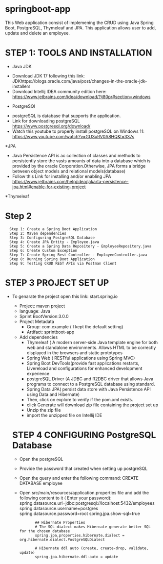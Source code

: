 # springboot-app

This Web application consist of  implemening the CRUD using Java Spring Boot, PostgreSQL, Thymeleaf and JPA.
This application allows user to add, update and delete an employee.

# STEP 1: TOOLS AND INSTALLATION

  * Java JDK
   -  Download JDK 17 following this link: JDKhttps://blogs.oracle.com/java/post/changes-in-the-oracle-jdk-installers
   -  Download Intellij IDEA community edition here: https://www.jetbrains.com/idea/download/?ij80pr#section=windows
   

  * PostgreSQl
   -  postgreSQL is database that supports the application.
   -  Link for downloading postgreSQL https://www.postgresql.org/download/
   -  Watch this youtube to properly install postgreSQL on Windows 11: https://www.youtube.com/watch?v=GU3uRV0A8HQ&t=337s
   
  
  *JPA
   - Java Persistence API is ac collection of classes and methods to persistently store the vasts amounts of data into a database
    which is provided by the oracle Corporation.Otherwise, JPA forms a bridge between object models and relational models(database)
   - Follow this Link for installing and/or enabling JPA  https://www.jetbrains.com/help/idea/jakarta-persistence-jpa.html#enable-for-existing-project
 
 *Thymeleaf
 
  # Step 2
      Step 1: Create a Spring Boot Application
      Step 2: Maven dependencies
      Step 3: Configuring PostgreSQL Database
      Step 4: Create JPA Entity - Employee.java
      Step 5: Create a Spring Data Repository - EmployeeRepository.java
      Step 6: Create Custom Exception
      Step 7: Create Spring Rest Controller - EmployeeController.java
      Step 8: Running Spring Boot Application
      Step 9: Testing CRUD REST APIs via Postman Client

  # STEP 3 PROJECT SET UP
  
  - To genarate the project open this link: start.spring.io
    - Project: maven project
    - language: Java
    - Sprint BootVersion:3.0.0
    - Project Metadata
      - Group:  com.example ( I kept the default setting)
      - Artifact: sprintboot-app
    - Add dependencies
      - Thymeleaf ( A modern server-side Java template engine for both web and standalone environments. Allows HTML to be correctly displayed in the browsers and static prototypes
      - Spring Web ( RESTful applications using Spring MVC)
      - Spring Boot DevTools(provide fast applications restarts, Livereload and configurations for enhanced development experience
      - postgreSQL Driver (A JDBC and R2DBC driver that allows Java programs to connect to a PostgreSQL database using standard.
      - Spring Data JPA( persist data store with Java Persistence API using Data and Hibernate)
      - Then, click on explore to verify if the pom.xml exists.
      - click Generate will download zip file containing the project set up
      - Unzip the zip file
      - import the unzipped file on Intellij IDE
      
     # STEP 4 CONFIGURING PostgreSQL Database
       - Open the postgreSQL
       - Provide the password that created when setting up postgreSQL
       - Open the query and enter the following command: CREATE DATABASE employee
       - Open src/main/resources/application.properties file and add the following content to it ( Enter your password):
                                spring.datasource.url=jdbc:postgresql://localhost:5432/employees
                    spring.datasource.username=postgres
                    spring.datasource.password=root
                    spring.jpa.show-sql=true

                    ## Hibernate Properties
                    # The SQL dialect makes Hibernate generate better SQL for the chosen database
                    spring.jpa.properties.hibernate.dialect = org.hibernate.dialect.PostgreSQLDialect

                    # Hibernate ddl auto (create, create-drop, validate, update)
                    spring.jpa.hibernate.ddl-auto = update

     
  
